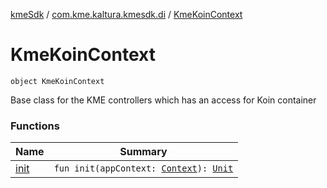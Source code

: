 [kmeSdk](../../index.md) / [com.kme.kaltura.kmesdk.di](../index.md) / [KmeKoinContext](./index.md)

# KmeKoinContext

`object KmeKoinContext`

Base class for the KME controllers which has an access for Koin container

### Functions

| Name | Summary |
|---|---|
| [init](init.md) | `fun init(appContext: `[`Context`](https://developer.android.com/reference/android/content/Context.html)`): `[`Unit`](https://kotlinlang.org/api/latest/jvm/stdlib/kotlin/-unit/index.html) |
